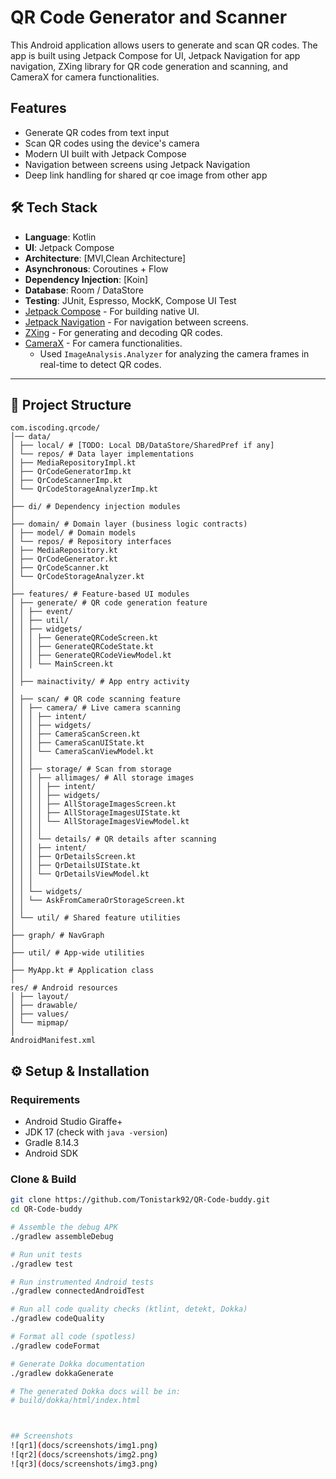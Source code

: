 # QR Code Generator and Scanner

This Android application allows users to generate and scan QR codes. The app is built using Jetpack Compose for UI, Jetpack Navigation for app navigation, ZXing library for QR code generation and scanning, and CameraX for camera functionalities.

## Features

- Generate QR codes from text input
- Scan QR codes using the device's camera
- Modern UI built with Jetpack Compose
- Navigation between screens using Jetpack Navigation
- Deep link handling for shared qr coe image from other app

## 🛠️ Tech Stack
- **Language**: Kotlin
- **UI**: Jetpack Compose
- **Architecture**: [MVI,Clean Architecture]
- **Asynchronous**: Coroutines + Flow
- **Dependency Injection**: [Koin]
- **Database**: Room / DataStore
- **Testing**: JUnit, Espresso, MockK, Compose UI Test
- [Jetpack Compose](https://developer.android.com/jetpack/compose) - For building native UI.
- [Jetpack Navigation](https://developer.android.com/guide/navigation) - For navigation between screens.
- [ZXing](https://github.com/zxing/zxing) - For generating and decoding QR codes.
- [CameraX](https://developer.android.com/training/camerax) - For camera functionalities.
  - Used `ImageAnalysis.Analyzer` for analyzing the camera frames in real-time to detect QR codes.
---

## 📂 Project Structure
```
com.iscoding.qrcode/
│── data/
│ ├── local/ # [TODO: Local DB/DataStore/SharedPref if any]
│ └── repos/ # Data layer implementations
│ ├── MediaRepositoryImpl.kt
│ ├── QrCodeGeneratorImp.kt
│ ├── QrCodeScannerImp.kt
│ └── QrCodeStorageAnalyzerImp.kt
│
├── di/ # Dependency injection modules
│
├── domain/ # Domain layer (business logic contracts)
│ ├── model/ # Domain models
│ └── repos/ # Repository interfaces
│ ├── MediaRepository.kt
│ ├── QrCodeGenerator.kt
│ ├── QrCodeScanner.kt
│ └── QrCodeStorageAnalyzer.kt
│
├── features/ # Feature-based UI modules
│ ├── generate/ # QR code generation feature
│ │ ├── event/
│ │ ├── util/
│ │ ├── widgets/
│ │ │ ├── GenerateQRCodeScreen.kt
│ │ │ ├── GenerateQRCodeState.kt
│ │ │ ├── GenerateQRCodeViewModel.kt
│ │ │ └── MainScreen.kt
│ │
│ ├── mainactivity/ # App entry activity
│
│ ├── scan/ # QR code scanning feature
│ │ ├── camera/ # Live camera scanning
│ │ │ ├── intent/
│ │ │ ├── widgets/
│ │ │ ├── CameraScanScreen.kt
│ │ │ ├── CameraScanUIState.kt
│ │ │ └── CameraScanViewModel.kt
│ │ │
│ │ ├── storage/ # Scan from storage
│ │ │ ├── allimages/ # All storage images
│ │ │ │ ├── intent/
│ │ │ │ ├── widgets/
│ │ │ │ ├── AllStorageImagesScreen.kt
│ │ │ │ ├── AllStorageImagesUIState.kt
│ │ │ │ └── AllStorageImagesViewModel.kt
│ │ │ │
│ │ │ └── details/ # QR details after scanning
│ │ │ ├── intent/
│ │ │ ├── QrDetailsScreen.kt
│ │ │ ├── QrDetailsUIState.kt
│ │ │ └── QrDetailsViewModel.kt
│ │ │
│ │ └── widgets/
│ │ └── AskFromCameraOrStorageScreen.kt
│ │
│ └── util/ # Shared feature utilities
│
├── graph/ # NavGraph
│
├── util/ # App-wide utilities
│
├── MyApp.kt # Application class
│
res/ # Android resources
│ ├── layout/ 
│ ├── drawable/
│ ├── values/
│ └── mipmap/
│
AndroidManifest.xml
```


## ⚙️ Setup & Installation

### Requirements
- Android Studio Giraffe+
- JDK 17 (check with `java -version`)
- Gradle 8.14.3
- Android SDK

### Clone & Build
```bash
git clone https://github.com/Tonistark92/QR-Code-buddy.git
cd QR-Code-buddy

# Assemble the debug APK
./gradlew assembleDebug

# Run unit tests
./gradlew test

# Run instrumented Android tests
./gradlew connectedAndroidTest

# Run all code quality checks (ktlint, detekt, Dokka)
./gradlew codeQuality

# Format all code (spotless)
./gradlew codeFormat

# Generate Dokka documentation
./gradlew dokkaGenerate

# The generated Dokka docs will be in:
# build/dokka/html/index.html



## Screenshots
![qr1](docs/screenshots/img1.png)
![qr2](docs/screenshots/img2.png)
![qr3](docs/screenshots/img3.png)
